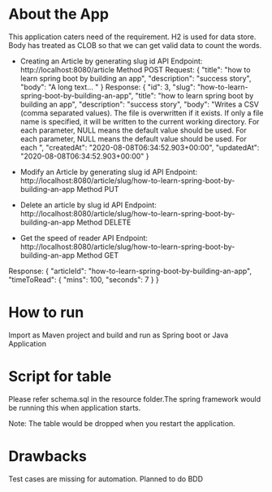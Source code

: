 # About the App
This application caters need of the requirement. H2 is used for data store. Body has treated as CLOB so that we can get valid data to count the words. 

* Creating an Article by generating slug id
API Endpoint: http://localhost:8080/article
Method POST
Request:
{
  "title": "how to learn spring boot by building an app",
  "description": "success story",
  "body": "A long text... "
}
Response:
{
"id": 3,
"slug": "how-to-learn-spring-boot-by-building-an-app",
"title": "how to learn spring boot by building an app",
"description": "success story",
"body": "Writes a CSV (comma separated values). The file is overwritten if it exists. If only a file name is specified, it will be written to the current working directory. For each parameter, NULL means the default value should be used. For each parameter, NULL means the default value should be used. For each ",
"createdAt": "2020-08-08T06:34:52.903+00:00",
"updatedAt": "2020-08-08T06:34:52.903+00:00"
}
* Modify an Article by generating slug id
API Endpoint: http://localhost:8080/article/slug/how-to-learn-spring-boot-by-building-an-app
Method PUT

* Delete an article by slug id
API Endpoint: http://localhost:8080/article/slug/how-to-learn-spring-boot-by-building-an-app
Method DELETE

* Get the speed of reader
API Endpoint: http://localhost:8080/article/slug/how-to-learn-spring-boot-by-building-an-app
Method GET

Response:
{
"articleId": "how-to-learn-spring-boot-by-building-an-app",
"timeToRead": {
"mins": 100,
"seconds": 7
}
}
# How to run
Import as Maven project and build and run as Spring boot or Java Application

# Script for table
Please refer schema.sql in the resource folder.The spring framework would be running this when application starts. 

Note: The table would be dropped when you restart the application. 

# Drawbacks
Test cases are missing for automation. Planned to do BDD

